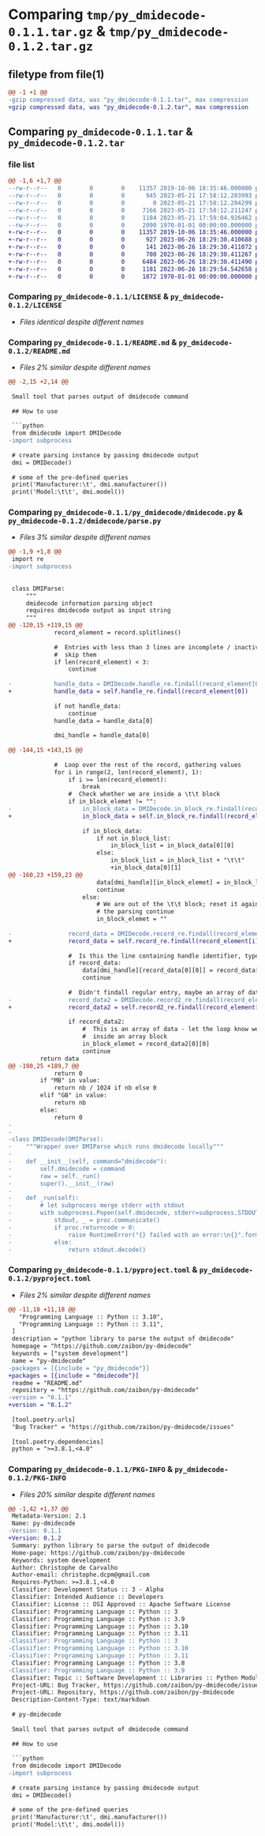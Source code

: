 # Comparing `tmp/py_dmidecode-0.1.1.tar.gz` & `tmp/py_dmidecode-0.1.2.tar.gz`

## filetype from file(1)

```diff
@@ -1 +1 @@
-gzip compressed data, was "py_dmidecode-0.1.1.tar", max compression
+gzip compressed data, was "py_dmidecode-0.1.2.tar", max compression
```

## Comparing `py_dmidecode-0.1.1.tar` & `py_dmidecode-0.1.2.tar`

### file list

```diff
@@ -1,6 +1,7 @@
--rw-r--r--   0        0        0    11357 2019-10-06 18:35:46.000000 py_dmidecode-0.1.1/LICENSE
--rw-r--r--   0        0        0      945 2023-05-21 17:58:12.203993 py_dmidecode-0.1.1/README.md
--rw-r--r--   0        0        0        0 2023-05-21 17:58:12.204299 py_dmidecode-0.1.1/py_dmidecode/__init__.py
--rw-r--r--   0        0        0     7166 2023-05-21 17:58:12.211247 py_dmidecode-0.1.1/py_dmidecode/dmidecode.py
--rw-r--r--   0        0        0     1184 2023-05-21 17:59:04.926462 py_dmidecode-0.1.1/pyproject.toml
--rw-r--r--   0        0        0     2090 1970-01-01 00:00:00.000000 py_dmidecode-0.1.1/PKG-INFO
+-rw-r--r--   0        0        0    11357 2019-10-06 18:35:46.000000 py_dmidecode-0.1.2/LICENSE
+-rw-r--r--   0        0        0      927 2023-06-26 18:29:30.410688 py_dmidecode-0.1.2/README.md
+-rw-r--r--   0        0        0      141 2023-06-26 18:29:30.411072 py_dmidecode-0.1.2/dmidecode/__init__.py
+-rw-r--r--   0        0        0      700 2023-06-26 18:29:30.411267 py_dmidecode-0.1.2/dmidecode/decode.py
+-rw-r--r--   0        0        0     6484 2023-06-26 18:29:30.411490 py_dmidecode-0.1.2/dmidecode/parse.py
+-rw-r--r--   0        0        0     1181 2023-06-26 18:29:54.542658 py_dmidecode-0.1.2/pyproject.toml
+-rw-r--r--   0        0        0     1872 1970-01-01 00:00:00.000000 py_dmidecode-0.1.2/PKG-INFO
```

### Comparing `py_dmidecode-0.1.1/LICENSE` & `py_dmidecode-0.1.2/LICENSE`

 * *Files identical despite different names*

### Comparing `py_dmidecode-0.1.1/README.md` & `py_dmidecode-0.1.2/README.md`

 * *Files 2% similar despite different names*

```diff
@@ -2,15 +2,14 @@
 
 Small tool that parses output of dmidecode command
 
 ## How to use
 
 ```python
 from dmidecode import DMIDecode
-import subprocess
 
 # create parsing instance by passing dmidecode output
 dmi = DMIDecode()
 
 # some of the pre-defined queries
 print('Manufacturer:\t', dmi.manufacturer())
 print('Model:\t\t', dmi.model())
```

### Comparing `py_dmidecode-0.1.1/py_dmidecode/dmidecode.py` & `py_dmidecode-0.1.2/dmidecode/parse.py`

 * *Files 3% similar despite different names*

```diff
@@ -1,9 +1,8 @@
 import re
-import subprocess
 
 
 class DMIParse:
     """
     dmidecode information parsing object
     requires dmidecode output as input string
     """
@@ -120,15 +119,15 @@
             record_element = record.splitlines()
 
             #  Entries with less than 3 lines are incomplete / inactive
             #  skip them
             if len(record_element) < 3:
                 continue
 
-            handle_data = DMIDecode.handle_re.findall(record_element[0])
+            handle_data = self.handle_re.findall(record_element[0])
 
             if not handle_data:
                 continue
             handle_data = handle_data[0]
 
             dmi_handle = handle_data[0]
 
@@ -144,15 +143,15 @@
 
             #  Loop over the rest of the record, gathering values
             for i in range(2, len(record_element), 1):
                 if i >= len(record_element):
                     break
                 #  Check whether we are inside a \t\t block
                 if in_block_elemet != "":
-                    in_block_data = DMIDecode.in_block_re.findall(record_element[1])
+                    in_block_data = self.in_block_re.findall(record_element[1])
 
                     if in_block_data:
                         if not in_block_list:
                             in_block_list = in_block_data[0][0]
                         else:
                             in_block_list = in_block_list + "\t\t"
                             +in_block_data[0][1]
@@ -160,23 +159,23 @@
                         data[dmi_handle][in_block_elemet] = in_block_list
                         continue
                     else:
                         # We are out of the \t\t block; reset it again, and let
                         # the parsing continue
                         in_block_elemet = ""
 
-                record_data = DMIDecode.record_re.findall(record_element[i])
+                record_data = self.record_re.findall(record_element[i])
 
                 #  Is this the line containing handle identifier, type, size?
                 if record_data:
                     data[dmi_handle][record_data[0][0]] = record_data[0][1]
                     continue
 
                 #  Didn't findall regular entry, maybe an array of data?
-                record_data2 = DMIDecode.record2_re.findall(record_element[i])
+                record_data2 = self.record2_re.findall(record_element[i])
 
                 if record_data2:
                     #  This is an array of data - let the loop know we are
                     #  inside an array block
                     in_block_elemet = record_data2[0][0]
                     continue
         return data
@@ -190,25 +189,7 @@
             return 0
         if "MB" in value:
             return nb / 1024 if nb else 0
         elif "GB" in value:
             return nb
         else:
             return 0
-
-
-class DMIDecode(DMIParse):
-    """Wrapper over DMIParse which runs dmidecode locally"""
-
-    def __init__(self, command="dmidecode"):
-        self.dmidecode = command
-        raw = self._run()
-        super().__init__(raw)
-
-    def _run(self):
-        # let subprocess merge stderr with stdout
-        with subprocess.Popen(self.dmidecode, stderr=subprocess.STDOUT, stdout=subprocess.PIPE) as proc:
-            stdout, _ = proc.communicate()
-            if proc.returncode > 0:
-                raise RuntimeError("{} failed with an error:\n{}".format(self.dmidecode, stdout.decode()))
-            else:
-                return stdout.decode()
```

### Comparing `py_dmidecode-0.1.1/pyproject.toml` & `py_dmidecode-0.1.2/pyproject.toml`

 * *Files 2% similar despite different names*

```diff
@@ -11,18 +11,18 @@
   "Programming Language :: Python :: 3.10",
   "Programming Language :: Python :: 3.11",
 ]
 description = "python library to parse the output of dmidecode"
 homepage = "https://github.com/zaibon/py-dmidecode"
 keywords = ["system development"]
 name = "py-dmidecode"
-packages = [{include = "py_dmidecode"}]
+packages = [{include = "dmidecode"}]
 readme = "README.md"
 repository = "https://github.com/zaibon/py-dmidecode"
-version = "0.1.1"
+version = "0.1.2"
 
 [tool.poetry.urls]
 "Bug Tracker" = "https://github.com/zaibon/py-dmidecode/issues"
 
 [tool.poetry.dependencies]
 python = ">=3.8.1,<4.0"
```

### Comparing `py_dmidecode-0.1.1/PKG-INFO` & `py_dmidecode-0.1.2/PKG-INFO`

 * *Files 20% similar despite different names*

```diff
@@ -1,42 +1,37 @@
 Metadata-Version: 2.1
 Name: py-dmidecode
-Version: 0.1.1
+Version: 0.1.2
 Summary: python library to parse the output of dmidecode
 Home-page: https://github.com/zaibon/py-dmidecode
 Keywords: system development
 Author: Christophe de Carvalho
 Author-email: christophe.dcpm@gmail.com
 Requires-Python: >=3.8.1,<4.0
 Classifier: Development Status :: 3 - Alpha
 Classifier: Intended Audience :: Developers
 Classifier: License :: OSI Approved :: Apache Software License
 Classifier: Programming Language :: Python :: 3
 Classifier: Programming Language :: Python :: 3.9
 Classifier: Programming Language :: Python :: 3.10
 Classifier: Programming Language :: Python :: 3.11
-Classifier: Programming Language :: Python :: 3
-Classifier: Programming Language :: Python :: 3.10
-Classifier: Programming Language :: Python :: 3.11
 Classifier: Programming Language :: Python :: 3.8
-Classifier: Programming Language :: Python :: 3.9
 Classifier: Topic :: Software Development :: Libraries :: Python Modules
 Project-URL: Bug Tracker, https://github.com/zaibon/py-dmidecode/issues
 Project-URL: Repository, https://github.com/zaibon/py-dmidecode
 Description-Content-Type: text/markdown
 
 # py-dmidecode
 
 Small tool that parses output of dmidecode command
 
 ## How to use
 
 ```python
 from dmidecode import DMIDecode
-import subprocess
 
 # create parsing instance by passing dmidecode output
 dmi = DMIDecode()
 
 # some of the pre-defined queries
 print('Manufacturer:\t', dmi.manufacturer())
 print('Model:\t\t', dmi.model())
```

